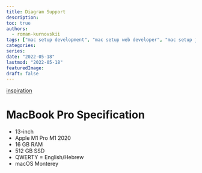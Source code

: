 ```yaml
---
title: Diagram Support
description:
toc: true
authors:
  - roman-kurnovskii
tags: ["mac setup development", "mac setup web developer", "mac setup javascript"]
categories:
series:
date: "2022-05-18"
lastmod: "2022-05-18"
featuredImage:
draft: false
---
```


[inspiration](https://www.robinwieruch.de/mac-setup-web-development/)

# MacBook Pro Specification

* 13-inch
* Apple M1 Pro M1 2020
* 16 GB RAM
* 512 GB SSD
* QWERTY = English/Hebrew
* macOS Monterey
